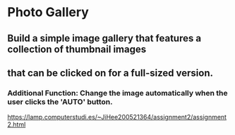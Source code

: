 # Photo Gallery
## Build a simple image gallery that features a collection of thumbnail images
## that can be clicked on for a full-sized version.
### Additional Function: Change the image automatically when the user clicks the 'AUTO' button.

https://lamp.computerstudi.es/~JiHee200521364/assignment2/assignment2.html
